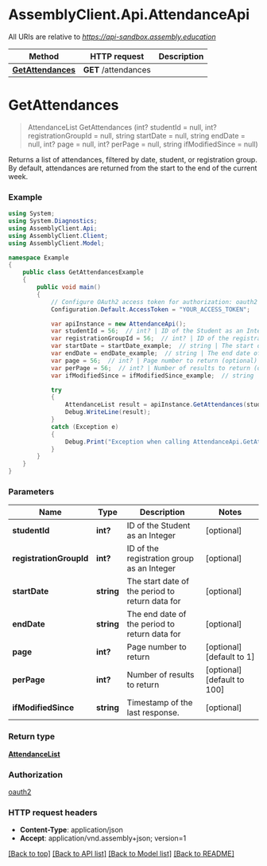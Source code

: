 # AssemblyClient.Api.AttendanceApi

All URIs are relative to *https://api-sandbox.assembly.education*

Method | HTTP request | Description
------------- | ------------- | -------------
[**GetAttendances**](AttendanceApi.md#getattendances) | **GET** /attendances | 


<a name="getattendances"></a>
# **GetAttendances**
> AttendanceList GetAttendances (int? studentId = null, int? registrationGroupId = null, string startDate = null, string endDate = null, int? page = null, int? perPage = null, string ifModifiedSince = null)



Returns a list of attendances, filtered by date, student, or registration group. By default, attendances are returned from the start to the end of the current week.

### Example
```csharp
using System;
using System.Diagnostics;
using AssemblyClient.Api;
using AssemblyClient.Client;
using AssemblyClient.Model;

namespace Example
{
    public class GetAttendancesExample
    {
        public void main()
        {
            // Configure OAuth2 access token for authorization: oauth2
            Configuration.Default.AccessToken = "YOUR_ACCESS_TOKEN";

            var apiInstance = new AttendanceApi();
            var studentId = 56;  // int? | ID of the Student as an Integer (optional) 
            var registrationGroupId = 56;  // int? | ID of the registration group as an Integer (optional) 
            var startDate = startDate_example;  // string | The start date of the period to return data for (optional) 
            var endDate = endDate_example;  // string | The end date of the period to return data for (optional) 
            var page = 56;  // int? | Page number to return (optional)  (default to 1)
            var perPage = 56;  // int? | Number of results to return (optional)  (default to 100)
            var ifModifiedSince = ifModifiedSince_example;  // string | Timestamp of the last response. (optional) 

            try
            {
                AttendanceList result = apiInstance.GetAttendances(studentId, registrationGroupId, startDate, endDate, page, perPage, ifModifiedSince);
                Debug.WriteLine(result);
            }
            catch (Exception e)
            {
                Debug.Print("Exception when calling AttendanceApi.GetAttendances: " + e.Message );
            }
        }
    }
}
```

### Parameters

Name | Type | Description  | Notes
------------- | ------------- | ------------- | -------------
 **studentId** | **int?**| ID of the Student as an Integer | [optional] 
 **registrationGroupId** | **int?**| ID of the registration group as an Integer | [optional] 
 **startDate** | **string**| The start date of the period to return data for | [optional] 
 **endDate** | **string**| The end date of the period to return data for | [optional] 
 **page** | **int?**| Page number to return | [optional] [default to 1]
 **perPage** | **int?**| Number of results to return | [optional] [default to 100]
 **ifModifiedSince** | **string**| Timestamp of the last response. | [optional] 

### Return type

[**AttendanceList**](AttendanceList.md)

### Authorization

[oauth2](../README.md#oauth2)

### HTTP request headers

 - **Content-Type**: application/json
 - **Accept**: application/vnd.assembly+json; version=1

[[Back to top]](#) [[Back to API list]](../README.md#documentation-for-api-endpoints) [[Back to Model list]](../README.md#documentation-for-models) [[Back to README]](../README.md)

